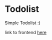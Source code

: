 # Todolist
Simple Todolist :)

link to frontend [here](https://github.com/anrysliusar/Todolist-Front-end)
